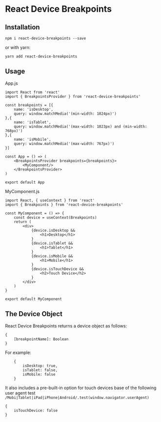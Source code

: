 # React Device Breakpoints

## Installation
```
npm i react-device-breakpoints --save
```
or with yarn:
```
yarn add react-device-breakpoints
```

## Usage

App.js
```
import React from 'react'
import { BreakpointsProvider } from 'react-device-breakpoints'

const breakpoints = [{
    name: 'isDesktop',
    query: window.matchMedia('(min-width: 1024px)')
},{
    name: 'isTablet',
    query: window.matchMedia('(max-width: 1023px) and (min-width: 768px)')
},{
    name: 'isMobile',
    query: window.matchMedia('(max-width: 767px)')
}]

const App = () => (
    <BreakpointsProvider breakpoints={breakpoints}>
        <MyComponent/>
    </BreakpointsProvider>
)

export default App
```

MyComponent.js
```
import React, { useContext } from 'react'
import { Breakpoints } from 'react-device-breakpoints'

const MyComponent = () => {
    const device = useContext(Breakpoints)
    return (
        <div>
            {device.isDesktop &&
                <h1>Desktop</h1>
            }
            {device.isTablet &&
                <h1>Tablet</h1>
            }
            {device.isMobile &&
                <h1>Mobile</h1>
            }
            {device.isTouchDevice &&
                <h2>Touch Device</h2>
            }
        </div>
    )
}

export default MyComponent
```

## The Device Object
React Device Breakpoints returns a device object as follows:
```
{
    [breakpointName]: Boolean
}
```

For example:
```
    {
        isDesktop: true,
        isTablet: false,
        isMobile: false
    }
```

It also includes a pre-built-in option for touch devices base of the following user agent test `/Mobi|Tablet|iPad|iPhone|Android/.test(window.navigator.userAgent)`
```
{
    isTouchDevice: false
}
```